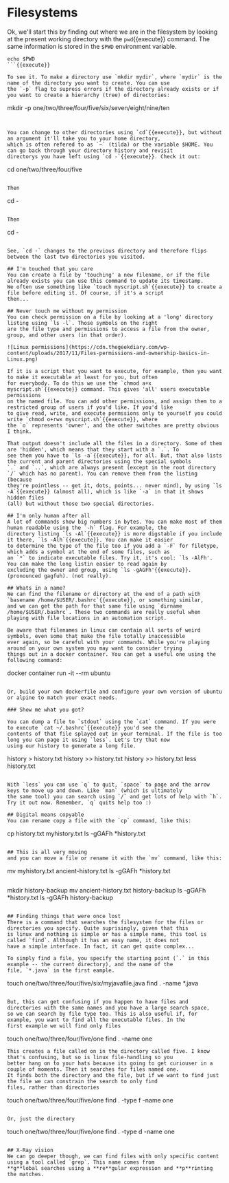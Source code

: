 # Filesystems

Ok, we'll start this by finding out where we are in the filesystem by looking at the present working directory with the
`pwd`{{execute}} command. The same information is stored in the `$PWD` environment variable.

```
echo $PWD
```{{execute}}

To see it. To make a directory use `mkdir mydir`, where `mydir` is the name of the directory you want to create. You can use
the `-p` flag to supress errors if the directory already exists or if you want to create a hierarchy (tree) of directories:

```
mkdir -p one/two/three/four/five/six/seven/eight/nine/ten
```{{execute}}


You can change to other directories using `cd`{{execute}}, but without an argument it'll take you to your home directory,
which is often refered to as `~` (tilda) or the variable $HOME. You can go back through your directory history and revisit
directorys you have left using `cd -`{{execute}}. Check it out:

```
cd one/two/three/four/five
```{{execute}}

Then

```
cd -
```{{execute}}

Then

```
cd -
```{{execute}}

See, `cd -` changes to the previous directory and therefore flips between the last two directories you visited.

## I'm touched that you care 
You can create a file by 'touching' a new filename, or if the file already exists you can use this command to update its timestamp.
We often use something like `touch myscript.sh`{{execute}} to create a file before editing it. Of course, if it's a script
then...

## Never touch me without my permission
You can check permission on a file by looking at a 'long' directory listing using `ls -l`. Those symbols on the right
are the file type and permissions to access a file from the owner, group, and other users (in that order).

![Linux permissions](https://cdn.thegeekdiary.com/wp-content/uploads/2017/11/Files-permissions-and-ownership-basics-in-Linux.png)

If it is a script that you want to execute, for example, then you want to make it executable at least for you, but often
for everybody. To do this we use the `chmod a+x myscript.sh`{{execute}} command. This gives 'all' users executable permissions
on the named file. You can add other permissions, and assign them to a restricted group of users if you'd like. If you'd like
to give read, write, and execute permssions only to yourself you could write `chmod o+rwx myscript.sh`{{execute}}, where 
the `o` represents 'owner', and the other switches are pretty obvious I think.

That output doesn't include all the files in a directory. Some of them are 'hidden', which means that they start with a `.`. To
see them you have to `ls -a`{{execute}}, for all. But, that also lists the current and parent directories using the special symbols
`.` and `..`, which are always present (except in the root directory `/` which has no parent). You can remove them from the listing (because
they're pointless -- get it, dots, points... never mind), by using `ls -A`{{execute}} (almost all), which is like `-a` in that it shows hidden files
(all) but without those two special directories. 

## I'm only human after all
A lot of commands show big numbers in bytes. You can make most of them human readable using the `-h` flag. For example, the
directory listing `ls -Al`{{execute}} is more digstable if you include it there, `ls -Alh`{{execute}}. You can make it easier
to determine the type of the file too if you add a `-F` for filetype, which adds a symbol at the end of some files, such as
an `*` to indicate executable files. Try it, it's cool: `ls -AlFh'. You can make the long listin easier to read again by 
excluding the owner and group, using `ls -gAGFh'{{execute}}. (pronounced gagfuh). (not really).

## Whats in a name?
We can find the filename or directory at the end of a path with `basename /home/$USER/.bashrc`{{execute}}, or something similar,
and we can get the path for that same file using `dirname /home/$USER/.bashrc`. These two commands are really useful when
playing with file locations in an automation script.

Be aware that filenames in linux can contain all sorts of weird symbols, even some that make the file totally inaccessible 
ever again, so be careful with your commands. While you're playing around on your own system you may want to consider trying
things out in a docker container. You can get a useful one using the following command:

```
docker container run -it --rm ubuntu
```{{execute}}
  
Or, build your own dockerfile and configure your own version of ubuntu or alpine to match your exact needs.

### Show me what you got?

You can dump a file to `stdout` using the `cat` command. If you were to execute `cat ~/.bashrc`{{execute}} you'd see the
contents of that file splayed out in your terminal. If the file is too long you can page it using `less`. Let's try that now
using our history to generate a long file.

```
history > history.txt
history >> history.txt
history >> history.txt
less history.txt
```{{execute}} 

With `less` you can use `q` to quit, `space` to page and the arrow keys to move up and down. Like `man` (which is ultimately 
the same tool) you can search using `/` and get lots of help with `h`. Try it out now. Remember, `q` quits help too :)

## Digital means copyable
You can rename copy a file with the `cp` command, like this:

```
cp history.txt myhistory.txt
ls -gGAFh *history.txt
```{{execute}}

## This is all very moving
and you can move a file or rename it with the `mv` command, like this:

```
mv myhistory.txt ancient-history.txt
ls -gGAFh *history.txt
```{{execute}}

```
mkdir history-backup
mv ancient-history.txt history-backup
ls -gGAFh *history.txt
ls -gGAFh history-backup
```{{execute}}

## Finding things that were once lost
There is a command that searches the filesystem for the files or directories you specify. Quite suprisingly, given that this
is linux and nothing is simple or has a simple name, this tool is called `find`. Although it has an easy name, it does not
have a simple interface. In fact, it can get quite complex...

To simply find a file, you specify the starting point (`.` in this example -- the current directory), and the name of the
file, `*.java` in the first eample.

```
touch one/two/three/four/five/six/myjavafile.java
find . -name *.java
```{{execute}}}

But, this can get confusing if you happen to have files and directories with the same names and you have a large search space,
so we can search by file type too. This is also useful if, for example, you want to find all the executable files. In the
first example we will find only files

```
touch one/two/three/four/five/one
find . -name one
```{{execute}}}
This creates a file called on in the directory called five. I know that's confusing, but so is linux file-handling so you
better hang on to your hats because its going to get curiouser in a couple of moments. Then it searches for files named one.
It finds both the directory and the file, but if we want to find just the file we can constrain the search to only find
files, rather than directories

```
touch one/two/three/four/five/one
find . -type f -name one
```{{execute}}}

Or, just the directory

```
touch one/two/three/four/five/one
find . -type d -name one
```{{execute}}}

## X-Ray vision
We can go deeper though, we can find files with only specific content using a tool called `grep`. This name comes from
**g**lobal searches using a **re**gular expression and **p**rinting the matches. 